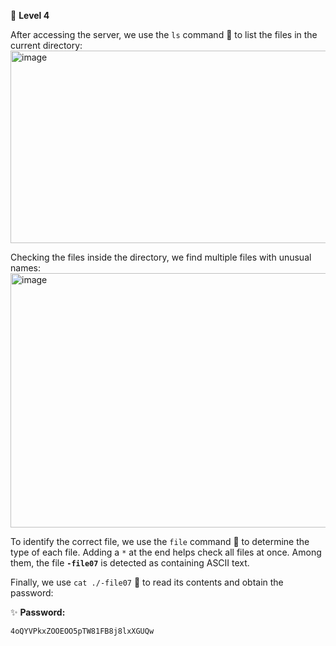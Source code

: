 🔐 **Level 4**

After accessing the server, we use the `ls` command 📂 to list the files in the current directory:  
<img width="529" height="308" alt="image" src="https://github.com/user-attachments/assets/c335c919-56d2-4b93-aed7-4680785209be" />

Checking the files inside the directory, we find multiple files with unusual names:  
<img width="585" height="407" alt="image" src="https://github.com/user-attachments/assets/07c46729-0b2b-41f9-967e-a1442faf525d" />

To identify the correct file, we use the `file` command 🔎 to determine the type of each file. Adding a `*` at the end helps check all files at once. Among them, the file **`-file07`** is detected as containing ASCII text.  

Finally, we use `cat ./-file07` 📖 to read its contents and obtain the password:  

✨ **Password:**  
```
4oQYVPkxZOOEOO5pTW81FB8j8lxXGUQw
```
